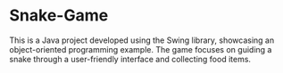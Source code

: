 # Snake-Game
This is a Java project developed using the Swing library, showcasing an object-oriented programming example. The game focuses on guiding a snake through a user-friendly interface and collecting food items.
